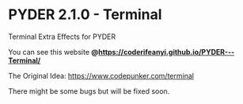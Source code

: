 # PYDER 2.1.0 - Terminal
Terminal Extra Effects for PYDER

You can see this website **@https://coderifeanyi.github.io/PYDER---Terminal/** 

The Original Idea: https://www.codepunker.com/terminal

There might be some bugs but will be fixed soon.
